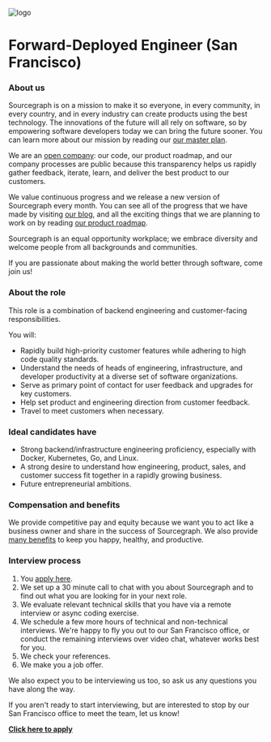 ![logo](https://sourcegraph.com/.assets/img/sourcegraph-light-head-logo.svg)

# Forward-Deployed Engineer (San Francisco)

### About us

Sourcegraph is on a mission to make it so everyone, in every community, in every country, and in every industry can create products using the best technology. The innovations of the future will all rely on software, so by empowering software developers today we can bring the future sooner. You can learn more about our mission by reading our [our master plan](https://sourcegraph.com/plan).

We are an [open company](https://docs.sourcegraph.com/dev/open_source_open_company): our code, our product roadmap, and our company processes are public because this transparency helps us rapidly gather feedback, iterate, learn, and deliver the best product to our customers.

We value continuous progress and we release a new version of Sourcegraph every month. You can see all of the progress that we have made by visiting [our blog](https://about.sourcegraph.com/blog/), and all the exciting things that we are planning to work on by reading [our product roadmap](https://docs.sourcegraph.com/dev/roadmap).

Sourcegraph is an equal opportunity workplace; we embrace diversity and welcome people from all backgrounds and communities.

If you are passionate about making the world better through software, come join us!

### About the role

This role is a combination of backend engineering and customer-facing responsibilities.

You will:

- Rapidly build high-priority customer features while adhering to high code quality standards.
- Understand the needs of heads of engineering, infrastructure, and developer productivity at a
  diverse set of software organizations.
- Serve as primary point of contact for user feedback and upgrades for key customers.
- Help set product and engineering direction from customer feedback.
- Travel to meet customers when necessary.

### Ideal candidates have

- Strong backend/infrastructure engineering proficiency, especially with Docker, Kubernetes, Go, and
  Linux.
- A strong desire to understand how engineering, product, sales, and customer success fit together
  in a rapidly growing business.
- Future entrepreneurial ambitions.

### Compensation and benefits

We provide competitive pay and equity because we want you to act like a business owner and share in the success of Sourcegraph. We also provide [many benefits](../README.md#benefits) to keep you happy, healthy, and productive.

### Interview process

1.  You [apply here](https://hire.withgoogle.com/public/jobs/sourcegraphcom/view/P_AAAAAADAAC5KSeSjyaujcb).
1.  We set up a 30 minute call to chat with you about Sourcegraph and to find out what you are looking for in your next role.
1.  We evaluate relevant technical skills that you have via a remote interview or async coding exercise.
1.  We schedule a few more hours of technical and non-technical interviews. We're happy to fly you out to our San Francisco office, or conduct the remaining interviews over video chat, whatever works best for you.
1.  We check your references.
1.  We make you a job offer.

We also expect you to be interviewing us too, so ask us any questions you have along the way.

If you aren't ready to start interviewing, but are interested to stop by our San Francisco office to meet the team, let us know!

**[Click here to apply](https://hire.withgoogle.com/public/jobs/sourcegraphcom/view/P_AAAAAADAAC5KSeSjyaujcb)**
